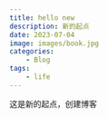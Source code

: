 ```yaml
---
title: hello new
description: 新的起点
date: 2023-07-04
image: images/book.jpg
categories:
    - Blog
tags: 
    - life
---
```



这是新的起点，创建博客
